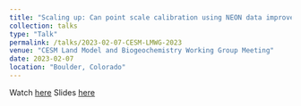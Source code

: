 ```yaml
---
title: "Scaling up: Can point scale calibration using NEON data improve coupled carbon-water cycle in CLM at a regional scale?"
collection: talks
type: "Talk"
permalink: /talks/2023-02-07-CESM-LMWG-2023
venue: "CESM Land Model and Biogeochemistry Working Group Meeting"
date: 2023-02-07
location: "Boulder, Colorado"
---
```

Watch [here](https://youtube.com/clip/UgkxoQkllMDGRSA8oeZTu8n57T0E-FAvKFZU)
Slides [here](https://www.cesm.ucar.edu/sites/default/files/2023-03/2023-cesm-lmwg-t.kavoo_.pdf)
